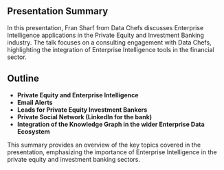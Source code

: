 ## Presentation Summary

In this presentation, Fran Sharf from Data Chefs discusses Enterprise Intelligence applications in the Private Equity and Investment Banking industry. The talk focuses on a consulting engagement with Data Chefs, highlighting the integration of Enterprise Intelligence tools in the financial sector.

## Outline

- **Private Equity and Enterprise Intelligence**
- **Email Alerts**
- **Leads for Private Equity Investment Bankers**
- **Private Social Network (LinkedIn for the bank)**
- **Integration of the Knowledge Graph in the wider Enterprise Data Ecosystem**

This summary provides an overview of the key topics covered in the presentation, emphasizing the importance of Enterprise Intelligence in the private equity and investment banking sectors.